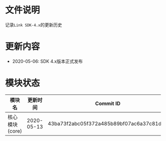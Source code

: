 # 文件说明

记录`Link SDK-4.x`的更新历史

# 更新内容

+ 2020-05-06: SDK 4.x版本正式发布

# 模块状态


| 模块名          | 更新时间    | Commit ID
|-----------------|-------------|---------------------------------------------
| 核心模块(core)  | 2020-05-13  | 43ba73f2abc05f372a485b89bf07ac6a37c81d28



